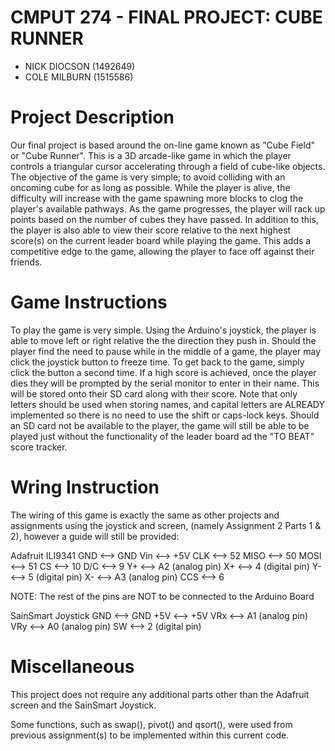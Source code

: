
# CMPUT 274 - FINAL PROJECT: CUBE RUNNER

- NICK DIOCSON (1492649)
- COLE MILBURN (1515586)


# Project Description

Our final project is based around the on-line game known as "Cube Field" or "Cube Runner". This is a
3D arcade-like game in which the player controls a triangular cursor accelerating through a field of
cube-like objects. The objective of the game is very simple; to avoid colliding with an oncoming cube
for as long as possible. While the player is alive, the difficulty will increase with the game spawning
more blocks to clog the player's available pathways. As the game progresses, the player will rack up
points based on the number of cubes they have passed. In addition to this, the player is also able to
view their score relative to the next highest score(s) on the current leader board while playing the
game. This adds a competitive edge to the game, allowing the player to face off against their friends.


# Game Instructions

To play the game is very simple. Using the Arduino's joystick, the player is able to move left or right
relative the the direction they push in. Should the player find the need to pause while in the middle of
a game, the player may click the joystick button to freeze time. To get back to the game, simply click the
button a second time. If a high score is achieved, once the player dies they will be prompted by the serial
monitor to enter in their name. This will be stored onto their SD card along with their score. Note that only
letters should be used when storing names, and capital letters are ALREADY implemented so there is no need to
use the shift or caps-lock keys. Should an SD card not be available to the player, the game will still be able
to be played just without the functionality of the leader board ad the "TO BEAT" score tracker.


# Wring Instruction

The wiring of this game is exactly the same as other projects and assignments using the joystick and screen,
(namely Assignment 2 Parts 1 & 2), however a guide will still be provided:

Adafruit ILI9341
GND  <--> GND
Vin  <--> +5V
CLK  <--> 52
MISO <--> 50
MOSI <--> 51
CS 	 <--> 10
D/C  <--> 9
Y+ 	 <--> A2 (analog pin)
X+   <--> 4  (digital pin)
Y-   <--> 5  (digital pin)
X-   <--> A3 (analog pin)
CCS  <--> 6

NOTE: The rest of the pins are NOT to be connected to the Arduino Board

SainSmart Joystick
GND <--> GND
+5V <--> +5V
VRx	<--> A1 (analog pin)
VRy <--> A0 (analog pin)
SW <--> 2 (digital pin)


# Miscellaneous

This project does not require any additional parts other than the Adafruit screen and the SainSmart Joystick.

Some functions, such as swap(), pivot() and qsort(), were used from previous assignment(s) to be implemented
within this current code.
